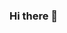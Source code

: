 ### Hi there 👋

<!--
**KPR1976/KPR1976** is a ✨ _special_ ✨ repository because its `README.md` (this file) appears on your GitHub profile.

Here are some ideas to get you started:

🔭 I’m currently working on [Panorays] (https://panorays.com)
🌱 I’m currently learning Python
- 👯 I’m looking to collaborate on ...
- 🤔 I’m looking for help with ...
- 💬 Ask me about ...
📫 How to reach me: [Telegram](https://t.me/KPR1976)
- 😄 Pronouns: ...
- ⚡ Fun fact: ...
-->
